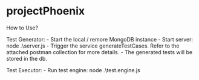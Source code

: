 # projectPhoenix

How to Use?

Test Generator:
    - Start the local / remore MongoDB instance
    - Start server: node .\server.js
    - Trigger the service generateTestCases. Refer to the attached postman collection for more details. 
    - The generated tests will be stored in the db. 

Test Executor:
    - Run test engine: node .\test.engine.js
